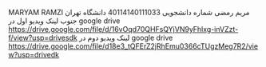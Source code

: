 MARYAM RAMZI 
مریم رمضی
شماره دانشجویی 40114140111033 دانشگاه تهران جنوب
لینک ویدیو اول در google drive
https://drive.google.com/file/d/16vOqd70QHFsQYjVN9yFhlxg-inVZzt-f/view?usp=drivesdk
لینک ویدیو دوم در google drive
https://drive.google.com/file/d18e3_tQFErZ2jRhEmu0366cTUgzMeg7R2/view?usp=drivedk
